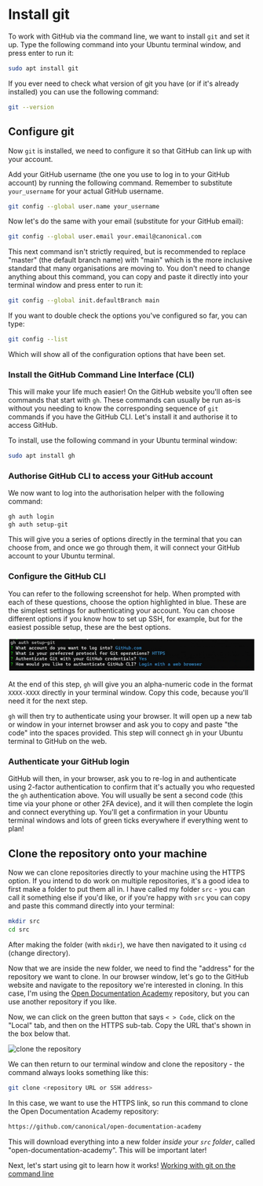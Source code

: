 # Install git

To work with GitHub via the command line, we want to install `git` and set it up. Type the following command into your Ubuntu terminal window, and press enter to run it:

```bash
sudo apt install git
```

If you ever need to check what version of git you have (or if it's already installed) you can use the following command:

```bash
git --version
```

## Configure git

Now `git` is installed, we need to configure it so that GitHub can link up with your account.

Add your GitHub username (the one you use to log in to your GitHub account) by running the following command. Remember to substitute `your_username` for your actual GitHub username.

```bash
git config --global user.name your_username
```

Now let's do the same with your email (substitute for your GitHub email):

```bash
git config --global user.email your.email@canonical.com
```

This next command isn't strictly required, but is recommended to replace "master" (the default branch name) with "main" which is the more inclusive standard that many organisations are moving to. You don't need to change anything about this command, you can copy and paste it directly into your terminal window and press enter to run it:

```bash
git config --global init.defaultBranch main
```

If you want to double check the options you've configured so far, you can type:

```bash
git config --list
```

Which will show all of the configuration options that have been set.

### Install the GitHub Command Line Interface (CLI)

This will make your life much easier! On the GitHub website you'll often see commands that start with `gh`. These commands can usually be run as-is without you needing to know the corresponding sequence of `git` commands if you have the GitHub CLI. Let's install it and authorise it to access GitHub. 

To install, use the following command in your Ubuntu terminal window:

```bash
sudo apt install gh
```

### Authorise GitHub CLI to access your GitHub account

We now want to log into the authorisation helper with the following command:

```
gh auth login
gh auth setup-git
```

This will give you a series of options directly in the terminal that you can choose from, and once we go through them, it will connect your GitHub account to your Ubuntu terminal.

### Configure the GitHub CLI

You can refer to the following screenshot for help. When prompted with each of these questions, choose the option highlighted in blue. These are the simplest settings for authenticating your account. You can choose different options if you know how to set up SSH, for example, but for the easiest possible setup, these are the best options.

![gh configuration options](images/gh_configuration.png)

At the end of this step, `gh` will give you an alpha-numeric code in the format `XXXX-XXXX` directly in your terminal window. Copy this code, because you'll need it for the next step.

`gh` will then try to authenticate using your browser. It will open up a new tab or window in your internet browser and ask you to copy and paste "the code" into the spaces provided. This step will connect `gh` in your Ubuntu terminal to GitHub on the web.

### Authenticate your GitHub login

GitHub will then, in your browser, ask you to re-log in and authenticate using 2-factor authentication to confirm that it's actually you who requested the `gh` authentication above. You will usually be sent a second code (this time via your phone or other 2FA device), and it will then complete the login and connect everything up. You'll get a confirmation in your Ubuntu terminal windows and lots of green ticks everywhere if everything went to plan!

## Clone the repository onto your machine

Now we can clone repositories directly to your machine using the HTTPS option. If you intend to do work on multiple repositories, it's a good idea to first make a folder to put them all in. I have called my folder `src` - you can call it something else if you'd like, or if you're happy with `src` you can copy and paste this command directly into your terminal:

```bash
mkdir src
cd src
```

After making the folder (with `mkdir`), we have then navigated to it using `cd` (change directory).

Now that we are inside the new folder, we need to find the "address" for the repository we want to clone. In our browser window, let's go to the GitHub website and navigate to the repository we're interested in cloning. In this case, I'm using the [Open Documentation Academy](https://github.com/canonical/open-documentation-academy) repository, but you can use another repository if you like.

Now, we can click on the green button that says `< > Code`, click on the "Local" tab, and then on the HTTPS sub-tab. Copy the URL that's shown in the box below that. 

![clone the repository](clone_repo.png)

We can then return to our terminal window and clone the repository - the command always looks something like this:

```bash
git clone <repository URL or SSH address>
```

In this case, we want to use the HTTPS link, so run this command to clone the Open Documentation Academy repository:

```bash
https://github.com/canonical/open-documentation-academy
```

This will download everything into a new folder *inside your `src` folder*, called "open-documentation-academy". This will be important later!

Next, let's start using git to learn how it works! [Working with git on the command line](using_git.md)



